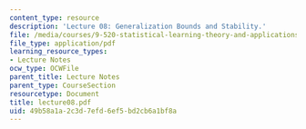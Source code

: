 ```yaml
---
content_type: resource
description: 'Lecture 08: Generalization Bounds and Stability.'
file: /media/courses/9-520-statistical-learning-theory-and-applications-spring-2003/49b58a1a2c3d7efd6ef5bd2cb6a1bf8a_lecture08.pdf
file_type: application/pdf
learning_resource_types:
- Lecture Notes
ocw_type: OCWFile
parent_title: Lecture Notes
parent_type: CourseSection
resourcetype: Document
title: lecture08.pdf
uid: 49b58a1a-2c3d-7efd-6ef5-bd2cb6a1bf8a
---
```

